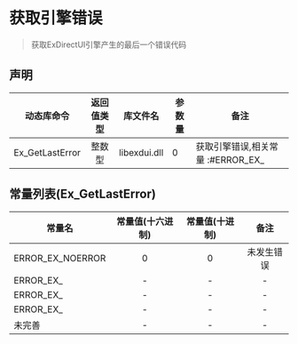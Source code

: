 # 获取引擎错误
> 获取ExDirectUI引擎产生的最后一个错误代码



## 声明

|动态库命令|返回值类型|库文件名|参数量|备注|
|----|:--:|----|----|----|
|Ex_GetLastError|整数型|libexdui.dll|0|获取引擎错误,相关常量 :#ERROR_EX_|



## 常量列表(Ex_GetLastError)

|常量名|常量值(十六进制)|常量值(十进制)|备注 |
|----|:--:|:--:|:--:|
|ERROR_EX_NOERROR|0|0|未发生错误|
|ERROR_EX_|-|-|-|
|ERROR_EX_|-|-|-|
|ERROR_EX_|-|-|-|
|未完善|-|-|-|



